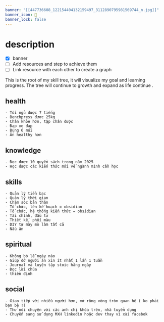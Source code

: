 ```yaml
---
banner: "[[447736608_122154404132159497_3112890795981569744_n.jpg]]"
banner_icon: 🚥
banner_lock: false
---
```

# description 

- [x] banner
- [ ] Add resources and step to achieve them
- [ ] Link resource with each other to create a graph

This is the root of my skill tree, it will visualize my  goal and learning progress. The tree will continue to growth and expand as life continue .

## health
	- Tối ngủ được 7 tiếng
	- Benchpress được 25kg
	- Chân khỏe hơn, tập chân được
	- Đạp xe đạp
	- Bụng 6 múi
	- Ăn healthy hơn
## knowledge
	- Đọc được 10 quyển sách trong năm 2025 
	- Học được các kiến thức mới về ngành mình cần học
## skills
	- Quản lý tiền bạc
	- Quản lý thời gian
	- Chăm sóc bản thân
	- Tổ chức, lên kế hoạch = obsidian
	- Tổ chức, hệ thống kiến thức = obsidian
	- Tài chính, đầu tư
	- Thiết kế, phối màu
	- DIY tự mày mò làm tất cả
	- Nấu ăn
## spiritual
	- Không bỏ lễ ngày nào
	- Giúp đỡ người ăn xin ít nhất 1 lần 1 tuần
	- Journal và luyện tập stoic hằng ngày
	- Đọc lời chúa 
	- thiền định
## social 
	- Giao tiếp với nhiều người hơn, mở rộng vòng tròn quan hệ ( ko phải bạn bè !)
	- Thử nói chuyện với các anh chị khóa trên, nhà tuyển dụng
	- Chuyển sang sử dụng MXH linkedin hoặc dev thay vì xài facebok